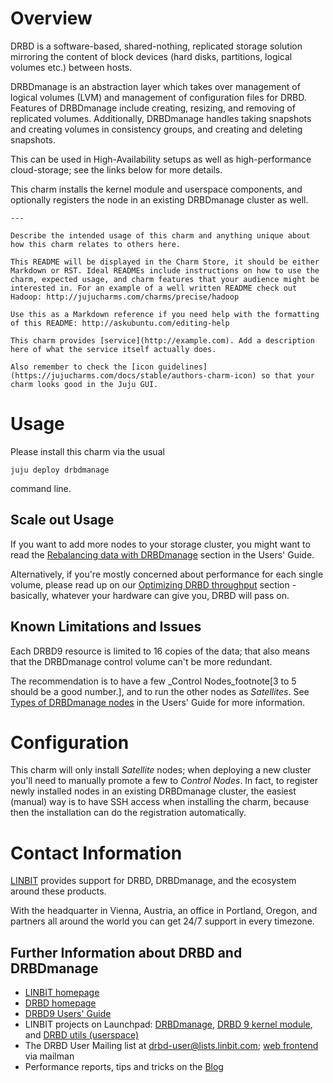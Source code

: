 # Overview

DRBD is a software-based, shared-nothing, replicated storage solution mirroring the content of block devices (hard disks, partitions, logical volumes etc.) between hosts.  

DRBDmanage is an abstraction layer which takes over management of logical volumes (LVM) and management of configuration files for DRBD. Features of DRBDmanage include creating, resizing, and removing of replicated volumes. Additionally, DRBDmanage handles taking snapshots and creating volumes in consistency groups, and creating and deleting snapshots.

This can be used in High-Availability setups as well as high-performance cloud-storage; see the links below for more details.

This charm installs the kernel module and userspace components, and optionally registers the node in an existing DRBDmanage cluster as well.

	---
	
	Describe the intended usage of this charm and anything unique about how this charm relates to others here.
	
	This README will be displayed in the Charm Store, it should be either Markdown or RST. Ideal READMEs include instructions on how to use the charm, expected usage, and charm features that your audience might be interested in. For an example of a well written README check out Hadoop: http://jujucharms.com/charms/precise/hadoop
	
	Use this as a Markdown reference if you need help with the formatting of this README: http://askubuntu.com/editing-help
	
	This charm provides [service](http://example.com). Add a description here of what the service itself actually does.
	
	Also remember to check the [icon guidelines](https://jujucharms.com/docs/stable/authors-charm-icon) so that your charm looks good in the Juju GUI.

# Usage

Please install this charm via the usual

    juju deploy drbdmanage

command line.

## Scale out Usage

If you want to add more nodes to your storage cluster, you might want to read the [Rebalancing data with DRBDmanage](http://www.drbd.org/en/doc/users-guide-90/s-dm-rebalance) section in the Users' Guide.

Alternatively, if you're mostly concerned about performance for each single volume, please read up on our [Optimizing DRBD throughput](http://www.drbd.org/en/doc/users-guide-90/ch-throughput) section - basically, whatever your hardware can give you, DRBD will pass on.

## Known Limitations and Issues

Each DRBD9 resource is limited to 16 copies of the data; that also means that the DRBDmanage control volume can't be more redundant.

The recommendation is to have a few _Control Nodes_footnote[3 to 5 should be a good number.], and to run the other nodes as _Satellites_. See [Types of DRBDmanage nodes](http://www.drbd.org/en/doc/users-guide-90/s-dm-add-node#_types_of_drbdmanage_nodes) in the Users' Guide for more information.

# Configuration

This charm will only install _Satellite_ nodes; when deploying a new cluster you'll need to manually promote a few to _Control Nodes_. In fact, to register newly installed nodes in an existing DRBDmanage cluster, the easiest (manual) way is to have SSH access when installing the charm, because then the installation can do the registration automatically.

# Contact Information

[LINBIT](http://www.linbit.com) provides support for DRBD, DRBDmanage, and the ecosystem around these products.

With the headquarter in Vienna, Austria, an office in Portland, Oregon, and partners all around the world you can get 24/7 support in every timezone.

## Further Information about DRBD and DRBDmanage

- [LINBIT homepage](http://www.linbit.com/)
- [DRBD homepage](http://www.drbd.org/)
- [DRBD9 Users' Guide](http://www.drbd.org/en/doc/users-guide-90/about)
- LINBIT projects on Launchpad: [DRBDmanage](https://launchpad.net/drbdmanage), [DRBD 9 kernel module](https://launchpad.net/drbd9), and [DRBD utils (userspace)](https://launchpad.net/drbd-utils)
- The DRBD User Mailing list at drbd-user@lists.linbit.com; [web frontend](http://lists.linbit.com/mailman/listinfo/drbd-user) via mailman
- Performance reports, tips and tricks on the [Blog](https://blogs.linbit.com/)

